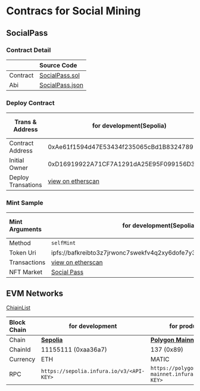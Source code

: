 # Contracs for Social Mining

## SocialPass

### Contract Detail


|          | Source Code                                  |
| :--------- | :--------------------------------------------- |
| Contract | [SocialPass.sol](./contracts/SocialPass.sol) |
| Abi      | [SocialPass.json](./abi/SocialPass.json)     |

### Deploy Contract


| Trans & Address    | for development(Sepolia)                                                                                                | for production(Polygon Mainnet) |
| -------------------- | ------------------------------------------------------------------------------------------------------------------------- | --------------------------------- |
| Contract Address   | 0xAe61f1594d47E53434f235065cBd1B8324789596                                                                              | TODO                            |
| Initial Owner      | 0xD16919922A71CF7A1291dA25E95F099156D3C471                                                                              | TODO                            |
| Deploy Transations | [view on etherscan](https://sepolia.etherscan.io/tx/0xdf89850f0b12d4f8206eecccc6cd34d2ce0fecc925a4a8c2f6ecd8cd64e3786f) | TODO                            |

### Mint Sample


| Mint Arguments | for development(Sepolia)                                                                                                | for production(Polygon Mainnet) |
| :--------------- | ------------------------------------------------------------------------------------------------------------------------- | --------------------------------- |
| Method         | `selfMint`                                                                                                              |                                 |
| Token Uri      | ipfs://bafkreibto3z7jrwonc7swekfv4q2xy6dofe7y34np62m5m72gc6biglhjm                                         |                                 |
| Transactions   | [view on etherscan](https://sepolia.etherscan.io/tx/0x7108fafa363e4b956dbef62c4ad789fd50182756d4f187dc46661cb7ebc0b73e) |                                 |
| NFT Market     | [Social Pass](https://testnets.opensea.io/assets/sepolia/0xae61f1594d47e53434f235065cbd1b8324789596/0)                  |                                 |

## EVM Networks

[ChiainList](https://chainlist.org/https:/)


| Block Chain | for development                                     | for production                                         |
| :------------ | ----------------------------------------------------- | -------------------------------------------------------- |
| Chain       | [**Sepolia**](https://chainlist.org/chain/11155111) | [**Polygon Mainnet**](https://chainlist.org/chain/137) |
| ChainId     | 11155111 (0xaa36a7)                                 | 137 (0x89)                                             |
| Currency    | ETH                                                 | MATIC                                                  |
| RPC         | `https://sepolia.infura.io/v3/<API-KEY>`            | `https://polygon-mainnet.infura.io/v3/<API-KEY>`       |
